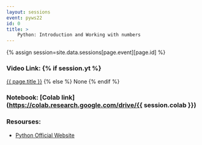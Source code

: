 ```yaml
---
layout: sessions
event: pyws22
id: 0
title: >
    Python: Introduction and Working with numbers
---
```


{% assign session=site.data.sessions[page.event][page.id] %}

### Video Link: {% if session.yt %} 
<a href="https://youtu.be/{{ session.yt }}">{{ page.title }}</a>
    {% else %} None 
    {% endif %}
### Notebook: [Colab link](https://colab.research.google.com/drive/{{ session.colab }})
### Resourses:
- [Python Official Website](http://python.org)

